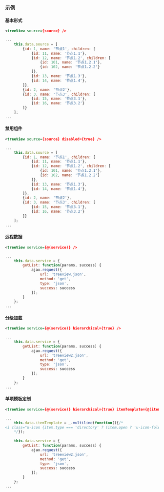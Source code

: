 ### 示例
#### 基本形式

<div class="m-example" id="j-example1"></div>

```xml
<treeView source={source} />
```

```javascript
...
    this.data.source = [
        {id: 1, name: '节点1', children: [
            {id: 11, name: '节点1.1'},
            {id: 12, name: '节点1.2', children: [
                {id: 101, name: '节点1.2.1'},
                {id: 102, name: '节点1.2.2'}
            ]},
            {id: 13, name: '节点1.3'},
            {id: 14, name: '节点1.4'},
        ]},
        {id: 2, name: '节点2'},
        {id: 3, name: '节点3', children: [
            {id: 15, name: '节点3.1'},
            {id: 16, name: '节点3.2'}
        ]}
    ];
...
```

#### 禁用组件

<div class="m-example" id="j-example2"></div>

```xml
<treeView source={source} disabled={true} />
```

```javascript
...
    this.data.source = [
        {id: 1, name: '节点1', children: [
            {id: 11, name: '节点1.1'},
            {id: 12, name: '节点1.2', children: [
                {id: 101, name: '节点1.2.1'},
                {id: 102, name: '节点1.2.2'}
            ]},
            {id: 13, name: '节点1.3'},
            {id: 14, name: '节点1.4'},
        ]},
        {id: 2, name: '节点2'},
        {id: 3, name: '节点3', children: [
            {id: 15, name: '节点3.1'},
            {id: 16, name: '节点3.2'}
        ]}
    ];
...
```

#### 远程数据

<div class="m-example" id="j-example3"></div>

```xml
<treeView service={@(service)} />
```

```javascript
...
    this.data.service = {
        getList: function(params, success) {
            ajax.request({
                url: 'treeview.json',
                method: 'get',
                type: 'json',
                success: success
            });
        }
    };
...
```

#### 分级加载

<div class="m-example" id="j-example4"></div>

```xml
<treeView service={@(service)} hierarchical={true} />
```

```javascript
...
    this.data.service = {
        getList: function(params, success) {
            ajax.request({
                url: 'treeview2.json',
                method: 'get',
                type: 'json',
                success: success
            });
        }
    };
...
```

#### 单项模板定制

<div class="m-example" id="j-example5"></div>

```xml
<treeView service={@(service)} hierarchical={true} itemTemplate={@(itemTemplate)} />
```

```javascript
...
    this.data.itemTemplate = _.multiline(function(){/*    
<i class="u-icon {item.type === 'directory' ? (item.open ? 'u-icon-folder-open' : 'u-icon-folder') : 'u-icon-file-text'}"></i> {item.name}
    */});
   
    this.data.service = {
        getList: function(params, success) {
            ajax.request({
                url: 'treeview2.json',
                method: 'get',
                type: 'json',
                success: success
            });
        }
    };
...
```

